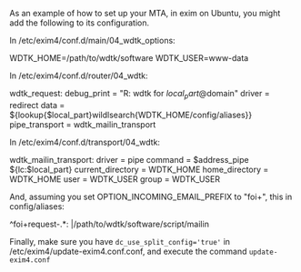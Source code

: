 As an example of how to set up your MTA, in exim on Ubuntu, you might
add the following to its configuration.

In /etc/exim4/conf.d/main/04_wdtk_options:

  WDTK_HOME=/path/to/wdtk/software
  WDTK_USER=www-data

In /etc/exim4/conf.d/router/04_wdtk:

  wdtk_request:
     debug_print = "R: wdtk for $local_part@$domain"
     driver = redirect
     data = ${lookup{$local_part}wildlsearch{WDTK_HOME/config/aliases}}
     pipe_transport = wdtk_mailin_transport

In /etc/exim4/conf.d/transport/04_wdtk:

  wdtk_mailin_transport:
     driver = pipe
     command = $address_pipe ${lc:$local_part}
     current_directory = WDTK_HOME
     home_directory = WDTK_HOME
     user = WDTK_USER
     group = WDTK_USER
    
And, assuming you set OPTION_INCOMING_EMAIL_PREFIX to "foi+", this in
config/aliases:

  ^foi\+request-.*: |/path/to/wdtk/software/script/mailin

Finally, make sure you have `dc_use_split_config='true'` in
/etc/exim4/update-exim4.conf.conf, and execute the command
`update-exim4.conf`

